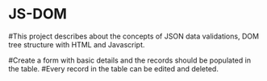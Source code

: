 # JS-DOM

#This project describes about the concepts of JSON data validations, DOM tree structure with HTML and Javascript.

#Create a form with basic details and the records should be populated in the table.
#Every record in the table can be edited and deleted.
